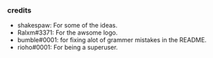 ###
### credits
- shakespaw: For some of the ideas.
- Ralxm#3371: For the awsome logo.
- bumble#0001: for fixing alot of grammer mistakes in the README.
- rioho#0001: For being a superuser.
###
